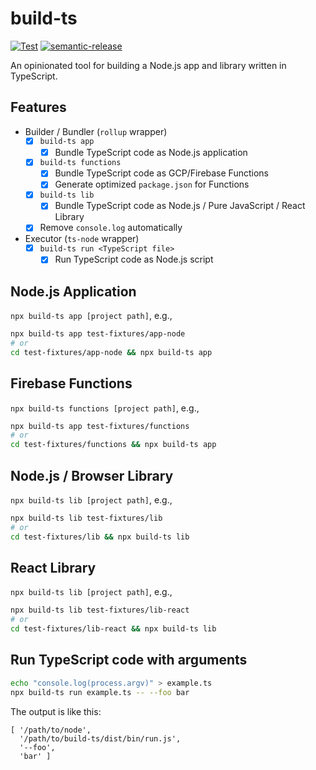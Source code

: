 # build-ts

[![Test](https://github.com/WillBooster/build-ts/actions/workflows/test.yml/badge.svg)](https://github.com/WillBooster/build-ts/actions/workflows/test.yml)
[![semantic-release](https://img.shields.io/badge/%20%20%F0%9F%93%A6%F0%9F%9A%80-semantic--release-e10079.svg)](https://github.com/semantic-release/semantic-release)

An opinionated tool for building a Node.js app and library written in TypeScript.

## Features

- Builder / Bundler (`rollup` wrapper)
  - [x] `build-ts app`
    - [x] Bundle TypeScript code as Node.js application
  - [x] `build-ts functions`
    - [x] Bundle TypeScript code as GCP/Firebase Functions
    - [x] Generate optimized `package.json` for Functions
  - [x] `build-ts lib`
    - [x] Bundle TypeScript code as Node.js / Pure JavaScript / React Library
  - [x] Remove `console.log` automatically
- Executor (`ts-node` wrapper)
  - [x] `build-ts run <TypeScript file>`
    - [x] Run TypeScript code as Node.js script

## Node.js Application

`npx build-ts app [project path]`, e.g.,

```sh
npx build-ts app test-fixtures/app-node
# or
cd test-fixtures/app-node && npx build-ts app
```

## Firebase Functions

`npx build-ts functions [project path]`, e.g.,

```sh
npx build-ts app test-fixtures/functions
# or
cd test-fixtures/functions && npx build-ts app
```

## Node.js / Browser Library

`npx build-ts lib [project path]`, e.g.,

```sh
npx build-ts lib test-fixtures/lib
# or
cd test-fixtures/lib && npx build-ts lib
```

## React Library

`npx build-ts lib [project path]`, e.g.,

```sh
npx build-ts lib test-fixtures/lib-react
# or
cd test-fixtures/lib-react && npx build-ts lib
```

## Run TypeScript code with arguments

```sh
echo "console.log(process.argv)" > example.ts
npx build-ts run example.ts -- --foo bar
```

The output is like this:

```
[ '/path/to/node',
  '/path/to/build-ts/dist/bin/run.js',
  '--foo',
  'bar' ]
```
